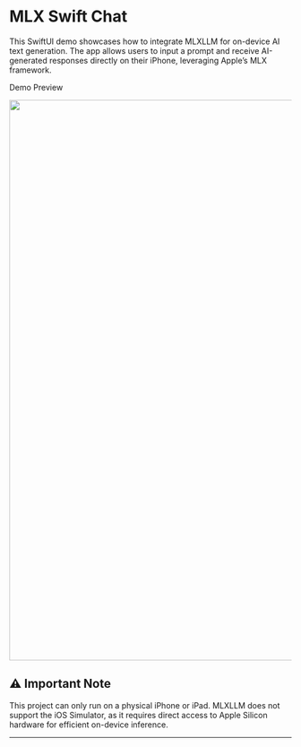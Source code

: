 # MLX Swift Chat

This SwiftUI demo showcases how to integrate MLXLLM for on-device AI text generation. The app allows users to input a prompt and receive AI-generated responses directly on their iPhone, leveraging Apple’s MLX framework.

Demo Preview
<p align="center"> <img src="" width="1000"> </p>

## ⚠️ Important Note
This project can only run on a physical iPhone or iPad. MLXLLM does not support the iOS Simulator, as it requires direct access to Apple Silicon hardware for efficient on-device inference.

---
